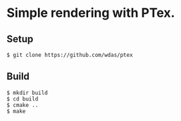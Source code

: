 # Simple rendering with PTex.

## Setup


```
$ git clone https://github.com/wdas/ptex
```


## Build

```
$ mkdir build
$ cd build
$ cmake ..
$ make
```
